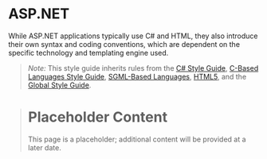 # ASP.NET

While ASP.NET applications typically use C# and HTML, they also introduce their own syntax and coding conventions, which are dependent on the specific technology and templating engine used.

> *Note:* This style guide inherits rules from the [C# Style Guide](../C-Based%20Languages/C%23/), [C-Based Languages Style Guide](../C-Based%20Languages/), [SGML-Based Languages](../SGML-Based%20Languages/), [HTML5](../SGML-Based%20Languages/HTML5.md), and the [Global Style Guide](../README.md).

> # Placeholder Content
> This page is a placeholder; additional content will be provided at a later date.

<!--

## Contents
- [Identifiers](#identifiers)
- [Spacing](#spacing)
- [Formatting](#formatting)
- [Language Features](#language-features)
- [Acknowledgments](#acknowledgments)

## Spacing

## Formatting

## Language Features
- Always use `let` over `var`
- Always use `set` for constants

-->

